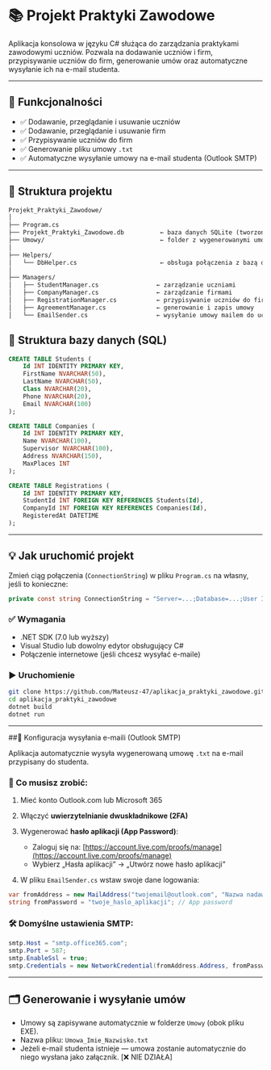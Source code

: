 

# 📚 Projekt Praktyki Zawodowe

Aplikacja konsolowa w języku C# służąca do zarządzania praktykami zawodowymi uczniów. Pozwala na dodawanie uczniów i firm, przypisywanie uczniów do firm, generowanie umów oraz automatyczne wysyłanie ich na e-mail studenta.

---

## 🧩 Funkcjonalności

- ✅ Dodawanie, przeglądanie i usuwanie uczniów
- ✅ Dodawanie, przeglądanie i usuwanie firm
- ✅ Przypisywanie uczniów do firm
- ✅ Generowanie pliku umowy `.txt`
- ✅ Automatyczne wysyłanie umowy na e-mail studenta (Outlook SMTP)

---

## 📁 Struktura projektu

```markdown
Projekt_Praktyki_Zawodowe/
│
├── Program.cs
├── Projekt_Praktyki_Zawodowe.db          ← baza danych SQLite (tworzona automatycznie)
├── Umowy/                                ← folder z wygenerowanymi umowami (.txt)
│
├── Helpers/
│   └── DbHelper.cs                       ← obsługa połączenia z bazą danych
│
├── Managers/
│   ├── StudentManager.cs                ← zarządzanie uczniami
│   ├── CompanyManager.cs                ← zarządzanie firmami
│   ├── RegistrationManager.cs           ← przypisywanie uczniów do firm
│   ├── AgreementManager.cs              ← generowanie i zapis umowy
│   └── EmailSender.cs                   ← wysyłanie umowy mailem do ucznia (nie działa)
```
## 📁 Struktura bazy danych (SQL)

```sql
CREATE TABLE Students (
    Id INT IDENTITY PRIMARY KEY,
    FirstName NVARCHAR(50),
    LastName NVARCHAR(50),
    Class NVARCHAR(20),
    Phone NVARCHAR(20),
    Email NVARCHAR(100)
);

CREATE TABLE Companies (
    Id INT IDENTITY PRIMARY KEY,
    Name NVARCHAR(100),
    Supervisor NVARCHAR(100),
    Address NVARCHAR(150),
    MaxPlaces INT
);

CREATE TABLE Registrations (
    Id INT IDENTITY PRIMARY KEY,
    StudentId INT FOREIGN KEY REFERENCES Students(Id),
    CompanyId INT FOREIGN KEY REFERENCES Companies(Id),
    RegisteredAt DATETIME
);
```
---

## 💡 Jak uruchomić projekt
Zmień ciąg połączenia (`ConnectionString`) w pliku `Program.cs` na własny, jeśli to konieczne:
   ```csharp
   private const string ConnectionString = "Server=...;Database=...;User ID=...;Password=...;";
   ```

### ✅ Wymagania

- .NET SDK (7.0 lub wyższy)
- Visual Studio lub dowolny edytor obsługujący C#
- Połączenie internetowe (jeśli chcesz wysyłać e-maile)

### ▶️ Uruchomienie

```bash
git clone https://github.com/Mateusz-47/aplikacja_praktyki_zawodowe.git
cd aplikacja_praktyki_zawodowe
dotnet build
dotnet run
````

---

##📨 Konfiguracja wysyłania e-maili (Outlook SMTP) 

Aplikacja automatycznie wysyła wygenerowaną umowę `.txt` na e-mail przypisany do studenta.


### 📌 Co musisz zrobić:

1. Mieć konto Outlook.com lub Microsoft 365
2. Włączyć **uwierzytelnianie dwuskładnikowe (2FA)**
3. Wygenerować **hasło aplikacji (App Password)**:

   * Zaloguj się na: [https://account.live.com/proofs/manage](https://account.live.com/proofs/manage)
   * Wybierz „Hasła aplikacji” → „Utwórz nowe hasło aplikacji”
4. W pliku `EmailSender.cs` wstaw swoje dane logowania:

```csharp
var fromAddress = new MailAddress("twojemail@outlook.com", "Nazwa nadawcy");
string fromPassword = "twoje_haslo_aplikacji"; // App password
```

### 🛠 Domyślne ustawienia SMTP:

```csharp
smtp.Host = "smtp.office365.com";
smtp.Port = 587;
smtp.EnableSsl = true;
smtp.Credentials = new NetworkCredential(fromAddress.Address, fromPassword);
```

---

## 🗂️ Generowanie i wysyłanie umów

* Umowy są zapisywane automatycznie w folderze `Umowy` (obok pliku EXE).
* Nazwa pliku: `Umowa_Imie_Nazwisko.txt`
* Jeżeli e-mail studenta istnieje — umowa zostanie automatycznie do niego wysłana jako załącznik. [❌ NIE DZIAŁA]

